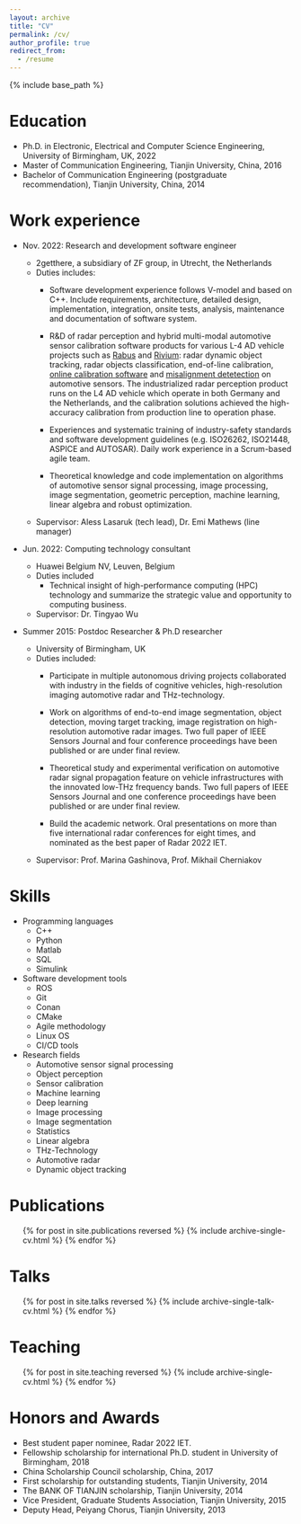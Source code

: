 ```yaml
---
layout: archive
title: "CV"
permalink: /cv/
author_profile: true
redirect_from:
  - /resume
---
```


{% include base_path %}

Education
======
* Ph.D. in Electronic, Electrical and Computer Science Engineering, University of Birmingham, UK, 2022
* Master of Communication Engineering, Tianjin University, China, 2016
* Bachelor of Communication Engineering (postgraduate recommendation), Tianjin University, China, 2014

Work experience
======
* Nov. 2022: Research and development software engineer
  * 2getthere, a subsidiary of ZF group, in Utrecht, the Netherlands
  * Duties includes: 
    * Software development experience follows V-model and based on C++. Include requirements, architecture, detailed design, implementation, integration, onsite tests, analysis, maintenance and documentation of software system.

    * R&D of radar perception and hybrid multi-modal automotive sensor calibration software products for various L-4 AD vehicle projects such as [Rabus](https://www.youtube.com/watch?v=isRtxSoPeFc) and [Rivium](https://www.youtube.com/watch?v=m5-rI5n6qng): radar dynamic object tracking, radar objects classification, end-of-line calibration, [online calibration software](https://www.youtube.com/watch?v=5mTBcsLttQY&t=35s) and [misalignment detetection](https://www.youtube.com/watch?v=v0upbUKoufw&t=191s) on automotive sensors. The industrialized radar perception product runs on the L4 AD vehicle which operate in both Germany and the Netherlands, and the calibration solutions achieved the high-accuracy calibration from production line to operation phase.

    * Experiences and systematic training of industry-safety standards and software development guidelines (e.g. ISO26262, ISO21448, ASPICE and AUTOSAR). Daily work experience in a Scrum-based agile team.

    * Theoretical knowledge and code implementation on algorithms of automotive sensor signal processing, image processing, image segmentation, geometric perception, machine learning, linear algebra and robust optimization.
  * Supervisor: Aless Lasaruk (tech lead), Dr. Emi Mathews (line manager)

* Jun. 2022: Computing technology consultant
  * Huawei Belgium NV, Leuven, Belgium
  * Duties included
    * Technical insight of high-performance computing (HPC) technology and summarize the strategic value and opportunity to computing business.
  * Supervisor: Dr. Tingyao Wu

* Summer 2015: Postdoc Researcher & Ph.D researcher
  * University of Birmingham, UK
  * Duties included: 
    * Participate in multiple autonomous driving projects collaborated with industry in the fields of cognitive vehicles, high-resolution imaging automotive radar and THz-technology.

    * Work on algorithms of end-to-end image segmentation, object detection, moving target tracking, image registration on high-resolution automotive radar images. Two full paper of IEEE Sensors Journal and four conference proceedings have been published or are under final review.

    * Theoretical study and experimental verification on automotive radar signal propagation feature on vehicle infrastructures with the innovated low-THz frequency bands. Two full papers of IEEE Sensors Journal and one conference proceedings have been published or are under final review.

    * Build the academic network. Oral presentations on more than five international radar conferences for eight times, and nominated as the best paper of Radar 2022 IET.
  * Supervisor: Prof. Marina Gashinova, Prof. Mikhail Cherniakov
  
Skills
======
* Programming languages
  * C++
  * Python
  * Matlab
  * SQL
  * Simulink
* Software development tools
  * ROS
  * Git
  * Conan
  * CMake
  * Agile methodology
  * Linux OS
  * CI/CD tools
* Research fields
  * Automotive sensor signal processing
  * Object perception
  * Sensor calibration
  * Machine learning
  * Deep learning
  * Image processing
  * Image segmentation
  * Statistics
  * Linear algebra
  * THz-Technology
  * Automotive radar
  * Dynamic object tracking

Publications
======
  <ul>{% for post in site.publications reversed %}
    {% include archive-single-cv.html %}
  {% endfor %}</ul>
  
Talks
======
  <ul>{% for post in site.talks reversed %}
    {% include archive-single-talk-cv.html  %}
  {% endfor %}</ul>
  
Teaching
======
  <ul>{% for post in site.teaching reversed %}
    {% include archive-single-cv.html %}
  {% endfor %}</ul>
  
Honors and Awards
======
* Best student paper nominee, Radar 2022 IET.
* Fellowship scholarship for international Ph.D. student in University of Birmingham, 2018
* China Scholarship Council scholarship, China, 2017
* First scholarship for outstanding students, Tianjin University, 2014
* The BANK OF TIANJIN scholarship, Tianjin University, 2014
* Vice President, Graduate Students Association, Tianjin University, 2015
* Deputy Head, Peiyang Chorus, Tianjin University, 2013
